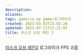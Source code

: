 ```yaml
---
description:
aliases: 
tags: game/co_op game/로그라이크 
created: 2023-03-03T23:02:28
updated: 2023-07-11T15:21:07
title: 리스크 오브 레인 2
---
```

[리스크 오브 레인2](https://store.steampowered.com/app/632360/Risk_of_Rain_2/) 로그라이크 FPS 코옵